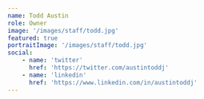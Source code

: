 ```yaml
---
name: Todd Austin
role: Owner
image: '/images/staff/todd.jpg'
featured: true
portraitImage: '/images/staff/todd.jpg'
social:
    - name: 'twitter'
      href: 'https://twitter.com/austintoddj'
    - name: 'linkedin'
      href: 'https://www.linkedin.com/in/austintoddj'
---
```

